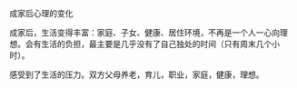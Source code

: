 成家后心理的变化

成家后，生活变得丰富：家庭、子女、健康、居住环境，不再是一个人一心向理想。会有生活的负担，最主要是几乎没有了自己独处的时间（只有周末几个小时）。

感受到了生活的压力。双方父母养老，育儿，职业，家庭，健康，理想。